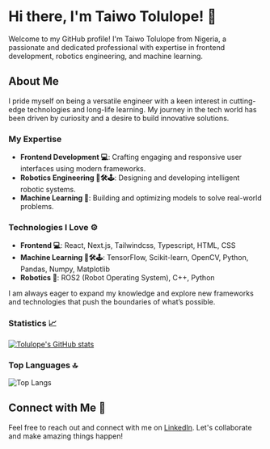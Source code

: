 # Hi there, I'm Taiwo Tolulope! 👋

Welcome to my GitHub profile! I'm Taiwo Tolulope from Nigeria, a passionate and dedicated professional with expertise in frontend development, robotics engineering, and machine learning.

## About Me

I pride myself on being a versatile engineer with a keen interest in cutting-edge technologies and long-life learning. My journey in the tech world has been driven by curiosity and a desire to build innovative solutions.

### My Expertise

- **Frontend Development 💻**: Crafting engaging and responsive user interfaces using modern frameworks.
- **Robotics Engineering 🤖🛠️🕹️**: Designing and developing intelligent robotic systems.
- **Machine Learning 🧠**: Building and optimizing models to solve real-world problems.

### Technologies I Love ⚙️

- **Frontend 💻**: React, Next.js, Tailwindcss, Typescript, HTML, CSS
- **Machine Learning 🤖🛠️🕹️**: TensorFlow, Scikit-learn, OpenCV, Python, Pandas, Numpy, Matplotlib
- **Robotics 🧠**: ROS2 (Robot Operating System), C++, Python

I am always eager to expand my knowledge and explore new frameworks and technologies that push the boundaries of what’s possible.

### Statistics 📈
[![Tolulope's GitHub stats](https://github-readme-stats.vercel.app/api?username=codeflamer&show_icons=true&theme=transparent)](https://github.com/codeflamer/github-readme-stats)

### Top Languages 🔝
![Top Langs](https://github-readme-stats.vercel.app/api/top-langs/?username=codeflamer&layout=donut-vertical&theme=transparent)

## Connect with Me 🔗

Feel free to reach out and connect with me on [LinkedIn](https://www.linkedin.com/in/taiwotolulope). Let's collaborate and make amazing things happen!
